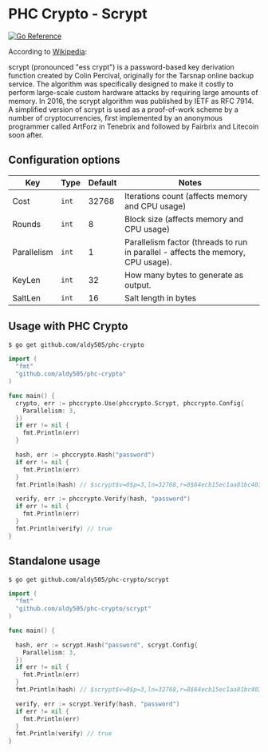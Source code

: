 # PHC Crypto - Scrypt

[![Go Reference](https://pkg.go.dev/badge/github.com/aldy505/phc-crypto.svg)](https://pkg.go.dev/github.com/aldy505/phc-crypto/scrypt)

According to [Wikipedia](https://en.wikipedia.org/wiki/Scrypt):

scrypt (pronounced "ess crypt") is a password-based key derivation function created by Colin Percival, originally for the Tarsnap online backup service. The algorithm was specifically designed to make it costly to perform large-scale custom hardware attacks by requiring large amounts of memory. In 2016, the scrypt algorithm was published by IETF as RFC 7914. A simplified version of scrypt is used as a proof-of-work scheme by a number of cryptocurrencies, first implemented by an anonymous programmer called ArtForz in Tenebrix and followed by Fairbrix and Litecoin soon after.

## Configuration options

| Key | Type | Default | Notes
|---|---|---|---|
| Cost | `int` | 32768 | Iterations count (affects memory and CPU usage) |
| Rounds | `int` | 8 | Block size (affects memory and CPU usage) |
| Parallelism | `int` | 1 | Parallelism factor (threads to run in parallel - affects the memory, CPU usage). |
| KeyLen | `int` | 32 | How many bytes to generate as output. |
| SaltLen | `int` | 16 | Salt length in bytes |

## Usage with PHC Crypto

```bash
$ go get github.com/aldy505/phc-crypto
```

```go
import (
  "fmt"
  "github.com/aldy505/phc-crypto"
)

func main() {
  crypto, err := phccrypto.Use(phccrypto.Scrypt, phccrypto.Config{
    Parallelism: 3,
  })
  if err != nil {
    fmt.Println(err)
  }

  hash, err := phccrypto.Hash("password")
  if err != nil {
    fmt.Println(err)
  }
  fmt.Println(hash) // $scrypt$v=0$p=3,ln=32768,r=8$64ecb15ec1aa81bc403a892efb2289ce$4fc8d3bc...

  verify, err := phccrypto.Verify(hash, "password")
  if err != nil {
    fmt.Println(err)
  }
  fmt.Println(verify) // true
}
```

## Standalone usage

```bash
$ go get github.com/aldy505/phc-crypto/scrypt
```

```go
import (
  "fmt"
  "github.com/aldy505/phc-crypto/scrypt"
)

func main() {

  hash, err := scrypt.Hash("password", scrypt.Config{
    Parallelism: 3,
  })
  if err != nil {
    fmt.Println(err)
  }
  fmt.Println(hash) // $scrypt$v=0$p=3,ln=32768,r=8$64ecb15ec1aa81bc403a892efb2289ce$4fc8d3bc...

  verify, err := scrypt.Verify(hash, "password")
  if err != nil {
    fmt.Println(err)
  }
  fmt.Println(verify) // true
}
```